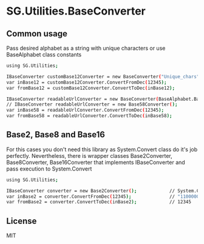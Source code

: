 # SG.Utilities.BaseConverter

## Common usage
Pass desired alphabet as a string with unique characters or use BaseAlphabet class constants
```sh
using SG.Utilities;

IBaseConverter customBase12Converter = new BaseConverter("Unique_chars");
var inBase12 = customBase12Converter.ConvertFromDec(12345);                 // "cnha"
var fromBase12 = customBase12Converter.ConvertToDec(inBase12);              // 12345

IBaseConverter readableUrlConverter = new BaseConverter(BaseAlphabet.Base58);
// IBaseConverter readableUrlConverter = new Base58Converter();
var inBase58 = readableUrlConverter.ConvertFromDec(12345);                  // "4fr"
var fromBase58 = readableUrlConverter.ConvertToDec(inBase58);               // 12345
```

## Base2, Base8 and Base16
For this cases you don't need this library as System.Convert class do it's job perfectly. Nevertheless, there is wrapper classes Base2Converter, Base8Converter, Base16Converter that implements IBaseConverter and pass execution to System.Convert
```sh
using SG.Utilities;

IBaseConverter converter = new Base2Converter();            // System.Convert will be used
var inBase2 = converter.ConvertFromDec(12345);              // "11000000111001"
var fromBase2 = converter.ConvertToDec(inBase2);            // 12345
```


## License

MIT